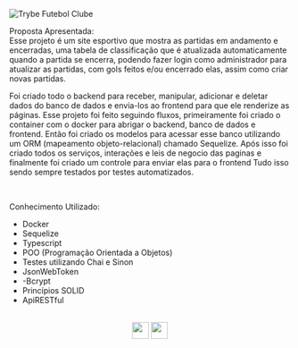 ![Trybe Futebol Clube](https://github.com/lennon93/trybe-futebol-clube-project/assets/48574942/5abad9aa-8744-4a5e-a6c4-a434890dfce9)

<span> Proposta Apresentada: </span>
</br>
Esse projeto é um site esportivo que mostra as partidas em andamento e encerradas, uma tabela de classificação que é atualizada automaticamente quando a partida se encerra, podendo fazer login como administrador para atualizar as partidas, com gols feitos e/ou encerrado elas, assim como criar novas partidas. </br>

Foi criado todo o backend para receber, manipular, adicionar e deletar dados do banco de dados e envia-los ao frontend para que ele renderize as páginas.
Esse projeto foi feito seguindo fluxos, primeiramente foi criado o container com o docker para abrigar o backend, banco de dados e frontend.
Então foi criado os modelos para acessar esse banco utilizando um ORM (mapeamento objeto-relacional) chamado Sequelize.
Após isso foi criado todos os serviços, interações e leis de negocio das paginas e finalmente foi criado um controle para enviar elas para o frontend
Tudo isso sendo sempre testados por testes automatizados.

</br>

<span> Conhecimento Utilizado: </span>
</br>
- Docker </br>
- Sequelize </br>
- Typescript </br>
- POO (Programação Orientada a Objetos) </br>
- Testes utilizando Chai e Sinon </br>
- JsonWebToken </br>
- -Bcrypt </br>
- Princípios SOLID </br>
- ApiRESTful </br>

</br>
<div align="center"> 
<a href="https://www.linkedin.com/in/lennon-xavier/" rel="nofollow"><img src="https://camo.githubusercontent.com/c00f87aeebbec37f3ee0857cc4c20b21fefde8a96caf4744383ebfe44a47fe3f/68747470733a2f2f696d672e736869656c64732e696f2f62616467652f2d4c696e6b6564496e2d2532333030373742353f7374796c653d666f722d7468652d6261646765266c6f676f3d6c696e6b6564696e266c6f676f436f6c6f723d7768697465" height="30px" data-canonical-src="https://img.shields.io/badge/-LinkedIn-%230077B5?style=for-the-badge&amp;logo=linkedin&amp;logoColor=white" style="max-width: 100%;"></a>
<a href="mailto:lennon_lxs@hotmail.com"><img src="https://camo.githubusercontent.com/571384769c09e0c66b45e39b5be70f68f552db3e2b2311bc2064f0d4a9f5983b/68747470733a2f2f696d672e736869656c64732e696f2f62616467652f476d61696c2d4431343833363f7374796c653d666f722d7468652d6261646765266c6f676f3d676d61696c266c6f676f436f6c6f723d7768697465" height="30px" data-canonical-src="https://img.shields.io/badge/Hotmail-D14836?style=for-the-badge&amp;logo=hotmail&amp;logoColor=white" style="max-width: 100%;"></a>
</div>
